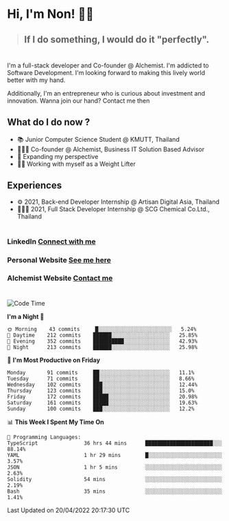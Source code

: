 # Hi, I'm Non! 🖐🏻

> ## If I do something, I would do it "perfectly".

#

I'm a full-stack developer and Co-founder @ Alchemist. I'm addicted to Software Development. I'm looking forward to making this lively world better with my hand.

Additionally, I'm an entrepreneur who is curious about investment and innovation. Wanna join our hand? Contact me then

## What do I do now ?

- 📚 Junior Computer Science Student @ KMUTT, Thailand
- 🧑🏻‍💻 Co-founder @ Alchemist, Business IT Solution Based Advisor
- 🌈 Expanding my perspective
- 🏋🏻 Working with myself as a Weight Lifter

## Experiences

- ⚙️ 2021, Back-end Developer Internship @ Artisan Digital Asia, Thailand
- 🧑🏻‍💻 2021, Full Stack Developer Internship @ SCG Chemical Co.Ltd., Thailand

#

### LinkedIn [Connect with me](https://www.linkedin.com/in/non-nontra/)

### Personal Website [See me here](https://nonnontra.com/)

### Alchemist Website [Contact me](https://alchemist-softwarehouse.co/)

#

<!--START_SECTION:waka-->
![Code Time](http://img.shields.io/badge/Code%20Time-1%2C582%20hrs%2041%20mins-blue)

**I'm a Night 🦉** 

```text
🌞 Morning    43 commits     █░░░░░░░░░░░░░░░░░░░░░░░░   5.24% 
🌆 Daytime    212 commits    ██████░░░░░░░░░░░░░░░░░░░   25.85% 
🌃 Evening    352 commits    ██████████░░░░░░░░░░░░░░░   42.93% 
🌙 Night      213 commits    ██████░░░░░░░░░░░░░░░░░░░   25.98%

```
📅 **I'm Most Productive on Friday** 

```text
Monday       91 commits     ██░░░░░░░░░░░░░░░░░░░░░░░   11.1% 
Tuesday      71 commits     ██░░░░░░░░░░░░░░░░░░░░░░░   8.66% 
Wednesday    102 commits    ███░░░░░░░░░░░░░░░░░░░░░░   12.44% 
Thursday     123 commits    ███░░░░░░░░░░░░░░░░░░░░░░   15.0% 
Friday       172 commits    █████░░░░░░░░░░░░░░░░░░░░   20.98% 
Saturday     161 commits    █████░░░░░░░░░░░░░░░░░░░░   19.63% 
Sunday       100 commits    ███░░░░░░░░░░░░░░░░░░░░░░   12.2%

```


📊 **This Week I Spent My Time On** 

```text
💬 Programming Languages: 
TypeScript               36 hrs 44 mins      ██████████████████████░░░   88.14% 
YAML                     1 hr 29 mins        █░░░░░░░░░░░░░░░░░░░░░░░░   3.57% 
JSON                     1 hr 5 mins         ░░░░░░░░░░░░░░░░░░░░░░░░░   2.63% 
Solidity                 54 mins             ░░░░░░░░░░░░░░░░░░░░░░░░░   2.19% 
Bash                     35 mins             ░░░░░░░░░░░░░░░░░░░░░░░░░   1.41%

```


 Last Updated on 20/04/2022 20:17:30 UTC
<!--END_SECTION:waka-->
